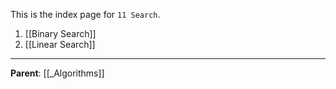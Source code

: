 This is the index page for `11 Search`.

1. [[Binary Search]]
2. [[Linear Search]]

---

**Parent**: [[_Algorithms]]
